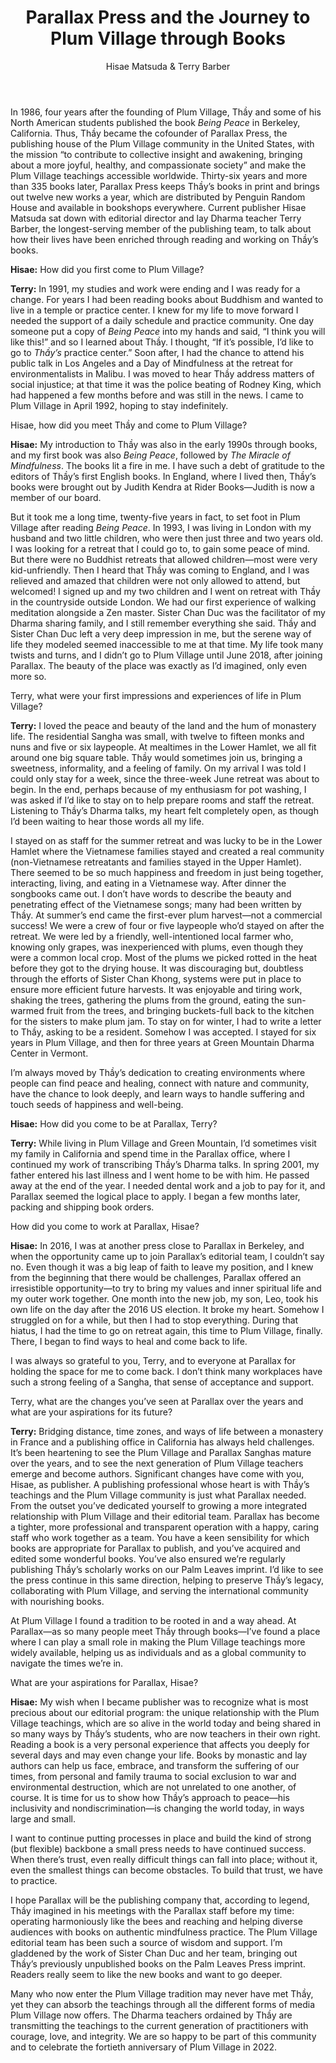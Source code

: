 ﻿---
title: Parallax Press and the Journey to Plum Village through Books
author: Hisae Matsuda & Terry Barber
---

In 1986, four years after the founding of Plum Village, Thầy and some of his North American students published the book *Being Peace* in Berkeley, California. Thus, Thầy became the cofounder of Parallax Press, the publishing house of the Plum Village community in the United States, with the mission “to contribute to collective insight and awakening, bringing about a more joyful, healthy, and compassionate society” and make the Plum Village teachings accessible worldwide. Thirty-six years and more than 335 books later, Parallax Press keeps Thầy’s books in print and brings out twelve new works a year, which are distributed by Penguin Random House and available in bookshops everywhere. Current publisher Hisae Matsuda sat down with editorial director and lay Dharma teacher Terry Barber, the longest-serving member of the publishing team, to talk about how their lives have been enriched through reading and working on Thầy’s books.

**Hisae:** How did you first come to Plum Village? 

**Terry:** In 1991, my studies and work were ending and I was ready for a change. For years I had been reading books about Buddhism and wanted to live in a temple or practice center. I knew for my life to move forward I needed the support of a daily schedule and practice community. One day someone put a copy of *Being Peace* into my hands and said, “I think you will like this!” and so I learned about Thầy. I thought, “If it’s possible, I’d like to go to *Thầy’s* practice center.” Soon after, I had the chance to attend his public talk in Los Angeles and a Day of Mindfulness at the retreat for environmentalists in Malibu. I was moved to hear Thầy address matters of social injustice; at that time it was the police beating of Rodney King, which had happened a few months before and was still in the news. I came to Plum Village in April 1992, hoping to stay indefinitely.

Hisae, how did you meet Thầy and come to Plum Village? 

**Hisae:** My introduction to Thầy was also in the early 1990s through books, and my first book was also *Being Peace*, followed by *The Miracle of Mindfulness*. The books lit a fire in me. I have such a debt of gratitude to the editors of Thầy’s first English books. In England, where I lived then, Thầy’s books were brought out by Judith Kendra at Rider Books—Judith is now a member of our board. 

But it took me a long time, twenty-five years in fact, to set foot in Plum Village after reading *Being Peace*. In 1993, I was living in London with my husband and two little children, who were then just three and two years old. I was looking for a retreat that I could go to, to gain some peace of mind. But there were no Buddhist retreats that allowed children—most were very kid-unfriendly. Then I heard that Thầy was coming to England, and I was relieved and amazed that children were not only allowed to attend, but welcomed! I signed up and my two children and I went on retreat with Thầy in the countryside outside London. We had our first experience of walking meditation alongside a Zen master. Sister Chan Duc was the facilitator of my Dharma sharing family, and I still remember everything she said. Thầy and Sister Chan Duc left a very deep impression in me, but the serene way of life they modeled seemed inaccessible to me at that time. My life took many twists and turns, and I didn’t go to Plum Village until June 2018, after joining Parallax. The beauty of the place was exactly as I’d imagined, only even more so.

Terry, what were your first impressions and experiences of life in Plum Village? 

**Terry:** I loved the peace and beauty of the land and the hum of monastery life. The residential Sangha was small, with twelve to fifteen monks and nuns and five or six laypeople. At mealtimes in the Lower Hamlet, we all fit around one big square table. Thầy would sometimes join us, bringing a sweetness, informality, and a feeling of family. On my arrival I was told I could only stay for a week, since the three-week June retreat was about to begin. In the end, perhaps because of my enthusiasm for pot washing, I was asked if I’d like to stay on to help prepare rooms and staff the retreat. Listening to Thầy’s Dharma talks, my heart felt completely open, as though I’d been waiting to hear those words all my life. 

I stayed on as staff for the summer retreat and was lucky to be in the Lower Hamlet where the Vietnamese families stayed and created a real community (non-Vietnamese retreatants and families stayed in the Upper Hamlet). There seemed to be so much happiness and freedom in just being together, interacting, living, and eating in a Vietnamese way. After dinner the songbooks came out. I don’t have words to describe the beauty and penetrating effect of the Vietnamese songs; many had been written by Thầy. At summer’s end came the first-ever plum harvest—not a commercial success! We were a crew of four or five laypeople who’d stayed on after the retreat. We were led by a friendly, well-intentioned local farmer who, knowing only grapes, was inexperienced with plums, even though they were a common local crop. Most of the plums we picked rotted in the heat before they got to the drying house. It was discouraging but, doubtless through the efforts of Sister Chan Khong, systems were put in place to ensure more efficient future harvests. It was enjoyable and tiring work, shaking the trees, gathering the plums from the ground, eating the sun-warmed fruit from the trees, and bringing buckets-full back to the kitchen for the sisters to make plum jam. To stay on for winter, I had to write a letter to Thầy, asking to be a resident. Somehow I was accepted. I stayed for six years in Plum Village, and then for three years at Green Mountain Dharma Center in Vermont. 

I’m always moved by Thầy’s dedication to creating environments where people can find peace and healing, connect with nature and community, have the chance to look deeply, and learn ways to handle suffering and touch seeds of happiness and well-being.

**Hisae:** How did you come to be at Parallax, Terry?

**Terry:** While living in Plum Village and Green Mountain, I’d sometimes visit my family in California and spend time in the Parallax office, where I continued my work of transcribing Thầy’s Dharma talks. In spring 2001, my father entered his last illness and I went home to be with him. He passed away at the end of the year. I needed dental work and a job to pay for it, and Parallax seemed the logical place to apply. I began a few months later, packing and shipping book orders.

How did you come to work at Parallax, Hisae?

**Hisae:** In 2016, I was at another press close to Parallax in Berkeley, and when the opportunity came up to join Parallax’s editorial team, I couldn’t say no. Even though it was a big leap of faith to leave my position, and I knew from the beginning that there would be challenges, Parallax offered an irresistible opportunity—to try to bring my values and inner spiritual life and my outer work together. One month into the new job, my son, Leo, took his own life on the day after the 2016 US election. It broke my heart. Somehow I struggled on for a while, but then I had to stop everything. During that hiatus, I had the time to go on retreat again, this time to Plum Village, finally. There, I began to find ways to heal and come back to life.

I was always so grateful to you, Terry, and to everyone at Parallax for holding the space for me to come back. I don’t think many workplaces have such a strong feeling of a Sangha, that sense of acceptance and support.

Terry, what are the changes you’ve seen at Parallax over the years and what are your aspirations for its future? 

**Terry:** Bridging distance, time zones, and ways of life between a monastery in France and a publishing office in California has always held challenges. It’s been heartening to see the Plum Village and Parallax Sanghas mature over the years, and to see the next generation of Plum Village teachers emerge and become authors. Significant changes have come with you, Hisae, as publisher. A publishing professional whose heart is with Thầy’s teachings and the Plum Village community is just what Parallax needed. From the outset you’ve dedicated yourself to growing a more integrated relationship with Plum Village and their editorial team. Parallax has become a tighter, more professional and transparent operation with a happy, caring staff who work together as a team. You have a keen sensibility for which books are appropriate for Parallax to publish, and you’ve acquired and edited some wonderful books. You’ve also ensured we’re regularly publishing Thầy’s scholarly works on our Palm Leaves imprint. I’d like to see the press continue in this same direction, helping to preserve Thầy’s legacy, collaborating with Plum Village, and serving the international community with nourishing books. 

At Plum Village I found a tradition to be rooted in and a way ahead. At Parallax—as so many people meet Thầy through books—I’ve found a place where I can play a small role in making the Plum Village teachings more widely available, helping us as individuals and as a global community to navigate the times we’re in.

What are your aspirations for Parallax, Hisae?

**Hisae:** My wish when I became publisher was to recognize what is most precious about our editorial program: the unique relationship with the Plum Village teachings, which are so alive in the world today and being shared in so many ways by Thầy’s students, who are now teachers in their own right. Reading a book is a very personal experience that affects you deeply for several days and may even change your life. Books by monastic and lay authors can help us face, embrace, and transform the suffering of our times, from personal and family trauma to social exclusion to war and environmental destruction, which are not unrelated to one another, of course. It is time for us to show how Thầy’s approach to peace—his inclusivity and nondiscrimination—is changing the world today, in ways large and small.

I want to continue putting processes in place and build the kind of strong (but flexible) backbone a small press needs to have continued success. When there’s trust, even really difficult things can fall into place; without it, even the smallest things can become obstacles. To build that trust, we have to practice. 

I hope Parallax will be the publishing company that, according to legend, Thầy imagined in his meetings with the Parallax staff before my time: operating harmoniously like the bees and reaching and helping diverse audiences with books on authentic mindfulness practice. The Plum Village editorial team has been such a source of wisdom and support. I’m gladdened by the work of Sister Chan Duc and her team, bringing out Thầy’s previously unpublished books on the Palm Leaves Press imprint. Readers really seem to like the new books and want to go deeper. 

Many who now enter the Plum Village tradition may never have met Thầy, yet they can absorb the teachings through all the different forms of media Plum Village now offers. The Dharma teachers ordained by Thầy are transmitting the teachings to the current generation of practitioners with courage, love, and integrity. We are so happy to be part of this community and to celebrate the fortieth anniversary of Plum Village in 2022.
